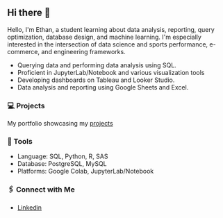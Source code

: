 ## Hi there 👋

Hello, I'm Ethan, a student learning about data analysis, reporting, query optimization, database design, and machine learning. I'm especially interested in the intersection of data science and sports performance, e-commerce, and engineering frameworks.

- Querying data and performing data analysis using SQL.
- Proficient in JupyterLab/Notebook and various visualization tools
- Developing dashboards on Tableau and Looker Studio.
- Data analysis and reporting using Google Sheets and Excel.

### 💻 Projects

My portfolio showcasing my [projects](https://github.com/ethantsaox/Porfolio/blob/main/README.md)

### 🔩 Tools

- Language: SQL, Python, R, SAS
- Database: PostgreSQL, MySQL
- Platforms: Google Colab, JupyterLab/Notebook

### 🖇️ Connect with Me

- [Linkedin](https://www.linkedin.com/in/ethandtsao/)

